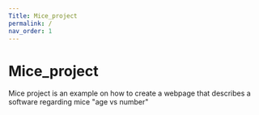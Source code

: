 ```yaml
---
Title: Mice_project
permalink: /
nav_order: 1
---
```


# Mice_project

Mice project is an example on how to create a webpage that describes a software regarding mice "age vs number"
